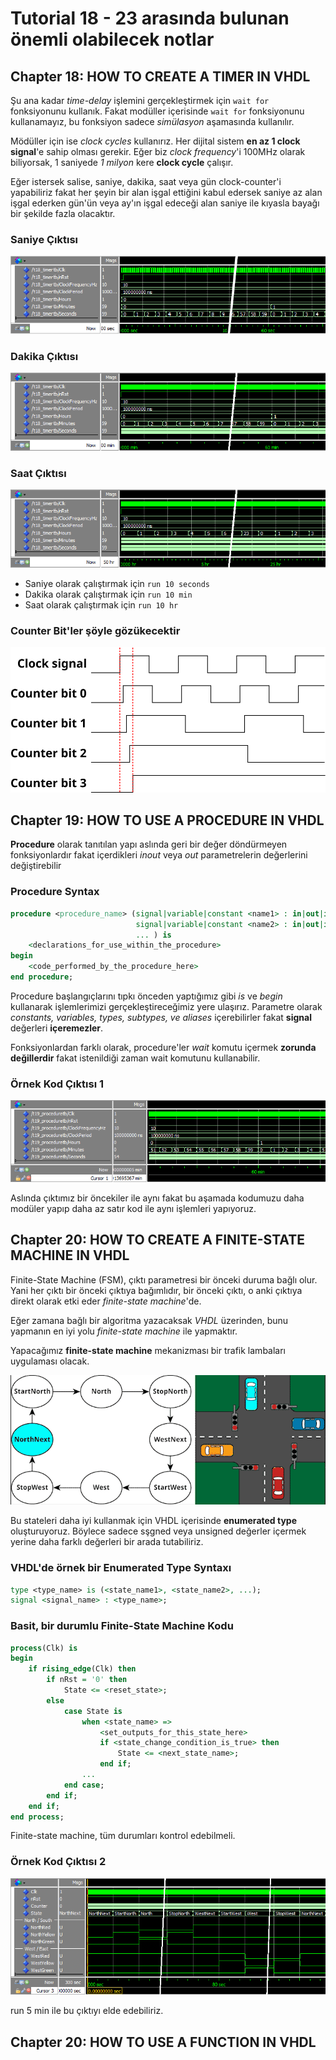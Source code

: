 # Tutorial 18 - 23 arasında bulunan önemli olabilecek notlar

## Chapter 18: HOW TO CREATE A TIMER IN VHDL

Şu ana kadar *time-delay* işlemini gerçekleştirmek için `wait for` fonksiyonunu kullanık. Fakat modüller içerisinde `wait for` fonksiyonunu kullanamayız, bu fonksiyon sadece *simülasyon* aşamasında kullanılır.

Mödüller için ise *clock cycles* kullanırız. Her dijital sistem **en az 1 clock signal**'e sahip olması gerekir. Eğer biz *clock frequency*'i 100MHz olarak biliyorsak, 1 saniyede *1 milyon* kere **clock cycle** çalışır.

Eğer istersek salise, saniye, dakika, saat veya gün clock-counter'i yapabiliriz fakat her şeyin bir alan işgal ettiğini kabul edersek saniye az alan işgal ederken gün'ün veya ay'ın işgal edeceği alan saniye ile kıyasla bayağı bir şekilde fazla olacaktır.

### Saniye Çıktısı

![saniye](T18_1.png)

### Dakika Çıktısı

![dakika](T18_2.png)

### Saat Çıktısı

![saat](T18_3.png)

* Saniye olarak çalıştırmak için `run 10 seconds`
* Dakika olarak çalıştırmak için `run 10 min`
* Saat olarak çalıştırmak için `run 10 hr`

### Counter Bit'ler şöyle gözükecektir

![counter-bits](T18_4.svg)

## Chapter 19: HOW TO USE A PROCEDURE IN VHDL

**Procedure** olarak tanıtılan yapı aslında geri bir değer döndürmeyen fonksiyonlardır fakat içerdikleri *inout* veya *out* parametrelerin değerlerini değiştirebilir

### Procedure Syntax

```VHDL
procedure <procedure_name> (signal|variable|constant <name1> : in|out|inout <type>;
                            signal|variable|constant <name2> : in|out|inout <type>;
                            ... ) is
    <declarations_for_use_within_the_procedure>
begin
    <code_performed_by_the_procedure_here>
end procedure;
```

Procedure başlangıçlarını tıpkı önceden yaptığımız gibi *is* ve *begin* kullanarak işlemlerimizi gerçekleştireceğimiz yere ulaşırız.
Parametre olarak *constants, variables, types, subtypes, ve aliases* içerebilirler fakat **signal** değerleri **içeremezler**.

Fonksiyonlardan farklı olarak, procedure'ler *wait* komutu içermek **zorunda değillerdir** fakat istenildiği zaman wait komutunu kullanabilir.

### Örnek Kod Çıktısı 1

![Procedure-Çıktısı](T19_1.png)

Aslında çıktımız bir öncekiler ile aynı fakat bu aşamada kodumuzu daha modüler yapıp daha az satır kod ile aynı işlemleri yapıyoruz.

## Chapter 20: HOW TO CREATE A FINITE-STATE MACHINE IN VHDL

Finite-State Machine (FSM), çıktı parametresi bir önceki duruma bağlı olur. Yani her çıktı bir önceki çıktıya bağımlıdır, bir önceki çıktı, o anki çıktıya direkt olarak etki eder *finite-state machine*'de.

Eğer zamana bağlı bir algoritma yazacaksak *VHDL* üzerinden, bunu yapmanın en iyi yolu *finite-state machine* ile yapmaktır.

Yapacağımız **finite-state machine** mekanizması bir trafik lambaları uygulaması olacak.

![traffic-lights](T20_1.gif)

Bu stateleri daha iyi kullanmak için VHDL içerisinde **enumerated type** oluşturuyoruz. Böylece sadece sşgned veya unsigned değerler içermek yerine daha farklı değerleri bir arada tutabiliriz.

### VHDL'de örnek bir Enumerated Type Syntaxı

```VHDL
type <type_name> is (<state_name1>, <state_name2>, ...);
signal <signal_name> : <type_name>;
```

### Basit, bir durumlu Finite-State Machine Kodu

```VHDL
process(Clk) is
begin
    if rising_edge(Clk) then
        if nRst = '0' then
            State <= <reset_state>;
        else
            case State is
                when <state_name> =>
                    <set_outputs_for_this_state_here>
                    if <state_change_condition_is_true> then
                        State <= <next_state_name>;
                    end if;
                ...
            end case;
        end if;
    end if;
end process;
```

Finite-state machine, tüm durumları kontrol edebilmeli.

### Örnek Kod Çıktısı 2

![Trafic-Lights](T20_2.png)

run 5 min ile bu çıktıyı elde edebiliriz.

## Chapter 20: HOW TO USE A FUNCTION IN VHDL
